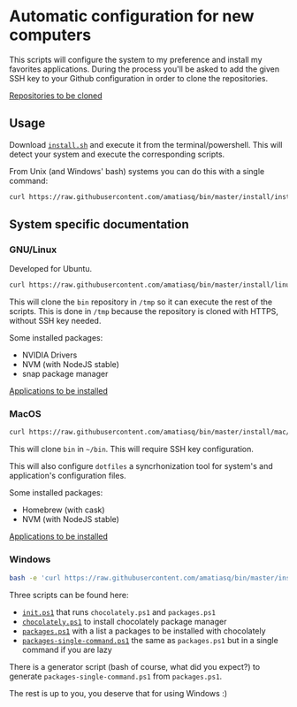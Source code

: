 # Automatic configuration for new computers

This scripts will configure the system to my preference and install my favorites applications.
During the process you'll be asked to add the given SSH key to your Github configuration in order to clone the repositories.

[Repositories to be cloned](./repos.txt)

## Usage

Download [`install.sh`](https://raw.githubusercontent.com/amatiasq/bin/master/install/install.sh) and execute it from the terminal/powershell.
This will detect your system and execute the corresponding scripts.

From Unix (and Windows' bash) systems you can do this with a single command:

```bash
curl https://raw.githubusercontent.com/amatiasq/bin/master/install/install.sh | bash
```

## System specific documentation

### GNU/Linux

Developed for Ubuntu.

```bash
curl https://raw.githubusercontent.com/amatiasq/bin/master/install/linux/init.sh | bash
```

This will clone the `bin` repository in `/tmp` so it can execute the rest of the scripts.
This is done in `/tmp` because the repository is cloned with HTTPS, without SSH key needed.

Some installed packages:

- NVIDIA Drivers
- NVM (with NodeJS stable)
- snap package manager

[Applications to be installed](./linux/applications)

### MacOS

```bash
curl https://raw.githubusercontent.com/amatiasq/bin/master/install/mac/init.sh | bash
```

This will clone `bin` in `~/bin`. This will require SSH key configuration.

This will also configure `dotfiles` a syncrhonization tool for system's and application's configuration files.

Some installed packages:

- Homebrew (with cask)
- NVM (with NodeJS stable)

[Applications to be installed](./mac/applications.sh)

### Windows

```bash
bash -e 'curl https://raw.githubusercontent.com/amatiasq/bin/master/install/windows/init.ps1 | powershell'
```

Three scripts can be found here:

- [`init.ps1`](./windows/init.ps1) that runs `chocolately.ps1` and `packages.ps1`
- [`chocolately.ps1`](./windows/chocolately.ps1) to install chocolately package manager
- [`packages.ps1`](./windows/packages.ps1) with a list a packages to be installed with chocolately
- [`packages-single-command.ps1`](./windows/packages-single-command.ps1) the same as `packages.ps1` but in a single command if you are lazy

There is a generator script (bash of course, what did you expect?) to generate `packages-single-command.ps1` from `packages.ps1`.

The rest is up to you, you deserve that for using Windows :)

